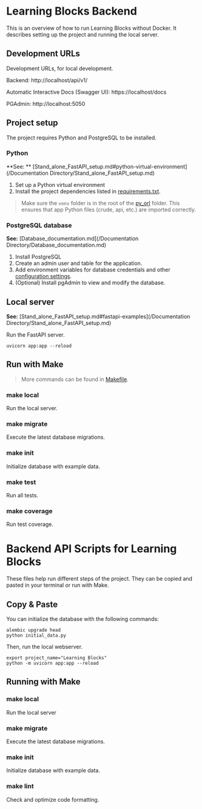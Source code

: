 # Learning Blocks Backend

This is an overview of how to run Learning Blocks without Docker. It describes setting up the project and running the
local server.

## Development URLs

Development URLs, for local development.

Backend: http://localhost/api/v1/

Automatic Interactive Docs (Swagger UI): https://localhost/docs

PGAdmin: http://localhost:5050

## Project setup

The project requires Python and PostgreSQL to be installed.

### Python

**See:
** [Stand_alone_FastAPI_setup.md#python-virtual-environment](/Documentation Directory/Stand_alone_FastAPI_setup.md)

1. Set up a Python virtual environment
2. Install the project dependencies listed
   in [requirements.txt](/Learning-Blocks-No-Docker-Version/py_orl/requirements.txt).

> Make sure the `venv` folder is in the root of the [py_orl](/Learning-Blocks-No-Docker-Version/py_orl/) folder. This
> ensures that app Python files (crude, api, etc.) are imported correctly.

### PostgreSQL database

**See:** [Database_documentation.md](/Documentation Directory/Database_documentation.md)

1. Install PostgreSQL
2. Create an admin user and table for the application.
3. Add environment variables for database credentials and
   other [configuration settings](/Learning-Blocks-No-Docker-Version/py_orl/core/config.py).
4. (Optional) Install pgAdmin to view and modify the database.

## Local server

**See:**  [Stand_alone_FastAPI_setup.md#fastapi-examples](/Documentation Directory/Stand_alone_FastAPI_setup.md)

Run the FastAPI server.

```shell
uvicorn app:app --reload
``` 

## Run with Make

> More commands can be found in [Makefile](/Learning-Blocks-No-Docker-Version/py_orl/Makefile).

### make local

Run the local server.

### make migrate

Execute the latest database migrations.

### make init

Initialize database with example data.

### make test

Run all tests.

### make coverage

Run test coverage.

# Backend API Scripts for Learning Blocks

These files help run different steps of the project. They can be copied and pasted in your terminal or run with Make.

## Copy & Paste

You can initialize the database with the following commands:

```shell
alembic upgrade head
python initial_data.py
```

Then, run the local webserver.

```shell
export project_name="Learning Blocks"
python -m uvicorn app:app --reload
```

## Running with Make

### make local

Run the local server

### make migrate

Execute the latest database migrations.

### make init

Initialize database with example data.

### make lint

Check and optimize code formatting. 


